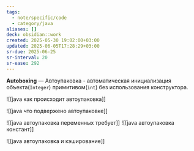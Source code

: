 ```yaml
---
tags:
  - note/specific/code
  - category/java
aliases: []
deck: obsidian::work
created: 2025-05-30 19:02:00+03:00
updated: 2025-06-05T17:28:29+03:00
sr-due: 2025-06-25
sr-interval: 20
sr-ease: 292
---
```


**Autoboxing**
—
Автоупаковка - автоматическая инициализация объекта(`Integer`) примитивом(`int`) без использования конструктора.

![[java как происходит автоупаковка]]

![[java что подвержено автоупаковке]]

![[java автоупаковка переменных требует]]
![[java автоупаковка констант]]

![[java автоупаковка и кэширование]]
